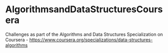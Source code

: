 # AlgorithmsandDataStructuresCoursera

Challenges as part of the Algorithms and Data Structures Specialization on Coursera - 
https://www.coursera.org/specializations/data-structures-algorithms
